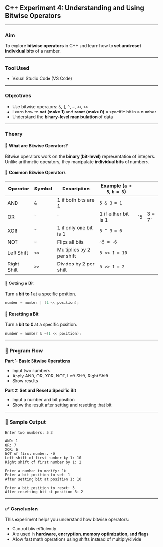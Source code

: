 ##  **C++ Experiment 4: Understanding and Using Bitwise Operators**

---

###  **Aim**

To explore **bitwise operators** in C++ and learn how to **set and reset individual bits** of a number.

---

###  **Tool Used**

* Visual Studio Code (VS Code)

---

###  **Objectives**

* Use bitwise operators: `&`, `|`, `^`, `~`, `<<`, `>>`
* Learn how to **set (make 1)** and **reset (make 0)** a specific bit in a number
* Understand the **binary-level manipulation** of data

---

###  **Theory**

#### 🔹 **What are Bitwise Operators?**

Bitwise operators work on the **binary (bit-level)** representation of integers. Unlike arithmetic operators, they manipulate **individual bits** of numbers.

#### 🔹 **Common Bitwise Operators**

| Operator    | Symbol | Description               | Example (`a = 5`, `b = 3`) |     |         |
| ----------- | ------ | ------------------------- | -------------------------- | --- | ------- |
| AND         | `&`    | 1 if both bits are 1      | `5 & 3 = 1`                |     |         |
| OR          | \`     | \`                        | 1 if either bit is 1       | \`5 | 3 = 7\` |
| XOR         | `^`    | 1 if only one bit is 1    | `5 ^ 3 = 6`                |     |         |
| NOT         | `~`    | Flips all bits            | `~5 = -6`                  |     |         |
| Left Shift  | `<<`   | Multiplies by 2 per shift | `5 << 1 = 10`              |     |         |
| Right Shift | `>>`   | Divides by 2 per shift    | `5 >> 1 = 2`               |     |         |

#### 🔹 **Setting a Bit**

Turn **a bit to 1** at a specific position.

```cpp
number = number | (1 << position);
```

#### 🔹 **Resetting a Bit**

Turn **a bit to 0** at a specific position.

```cpp
number = number & ~(1 << position);
```

---

### 🔁 **Program Flow**

**Part 1: Basic Bitwise Operations**

* Input two numbers
* Apply AND, OR, XOR, NOT, Left Shift, Right Shift
* Show results

**Part 2: Set and Reset a Specific Bit**

* Input a number and bit position
* Show the result after setting and resetting that bit

---

### 🧾 **Sample Output**

```
Enter two numbers: 5 3

AND: 1
OR: 7
XOR: 6
NOT of first number: -6
Left shift of first number by 1: 10
Right shift of first number by 1: 2

Enter a number to modify: 10
Enter a bit position to set: 1
After setting bit at position 1: 10

Enter a bit position to reset: 3
After resetting bit at position 3: 2
```

---

### ✅ **Conclusion**

This experiment helps you understand how bitwise operators:

* Control bits efficiently
* Are used in **hardware, encryption, memory optimization, and flags**
* Allow fast math operations using shifts instead of multiply/divide

